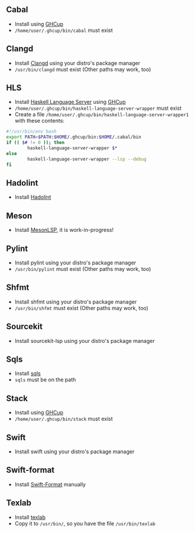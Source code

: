 ## Cabal
- Install using [GHCup](https://www.haskell.org/ghcup/)
- `/home/user/.ghcup/bin/cabal` must exist
## Clangd
- Install [Clangd](https://clangd.llvm.org/) using your distro's package manager
- `/usr/bin/clangd` must exist (Other paths may work, too)
## HLS
- Install [Haskell Language Server](https://haskell-language-server.readthedocs.io/en/latest/index.html) using [GHCup](https://www.haskell.org/ghcup/)
- `/home/user/.ghcup/bin/haskell-language-server-wrapper` must exist
- Create a file `/home/user/.ghcup/bin/haskell-language-server-wrapper1` with these contents:
```sh
#!/usr/bin/env bash
export PATH=$PATH:$HOME/.ghcup/bin:$HOME/.cabal/bin
if (( $# != 0 )); then
        haskell-language-server-wrapper $*
else
        haskell-language-server-wrapper --lsp --debug
fi
```
## Hadolint
- Install [Hadolint](https://github.com/hadolint/hadolint)
## Meson
- Install [MesonLSP](https://github.com/jcwasmx86/mesonlsp), it is work-in-progress!
## Pylint
- Install pylint using your distro's package manager
- `/usr/bin/pylint` must exist (Other paths may work, too)
## Shfmt
- Install shfmt using your distro's package manager
- `/usr/bin/shfmt` must exist (Other paths may work, too)
## Sourcekit
- Install sourcekit-lsp using your distro's package manager
## Sqls
- Install [sqls](https://github.com/lighttiger2505/sqls)
- `sqls` must be on the path
## Stack
- Install using [GHCup](https://www.haskell.org/ghcup/)
- `/home/user/.ghcup/bin/stack` must exist
## Swift
- Install swift using your distro's package manager
## Swift-format
- Install [Swift-Format](https://github.com/apple/swift-format) manually
## Texlab
- Install [texlab](https://github.com/latex-lsp/texlab)
- Copy it to `/usr/bin/`, so you have the file `/usr/bin/texlab` 

